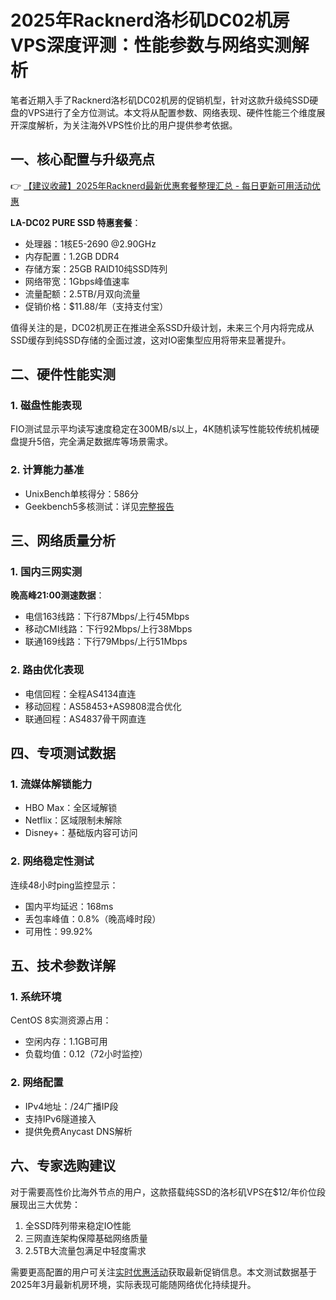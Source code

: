# 2025年Racknerd洛杉矶DC02机房VPS深度评测：性能参数与网络实测解析

笔者近期入手了Racknerd洛杉矶DC02机房的促销机型，针对这款升级纯SSD硬盘的VPS进行了全方位测试。本文将从配置参数、网络表现、硬件性能三个维度展开深度解析，为关注海外VPS性价比的用户提供参考依据。

## 一、核心配置与升级亮点
👉 [【建议收藏】2025年Racknerd最新优惠套餐整理汇总 - 每日更新可用活动优惠](https://bit.ly/Rack_Nerd)

**LA-DC02 PURE SSD 特惠套餐**：
- 处理器：1核E5-2690 @2.90GHz
- 内存配置：1.2GB DDR4
- 存储方案：25GB RAID10纯SSD阵列
- 网络带宽：1Gbps峰值速率
- 流量配额：2.5TB/月双向流量
- 促销价格：$11.88/年（支持支付宝）

值得关注的是，DC02机房正在推进全系SSD升级计划，未来三个月内将完成从SSD缓存到纯SSD存储的全面过渡，这对IO密集型应用将带来显著提升。

## 二、硬件性能实测
### 1. 磁盘性能表现
FIO测试显示平均读写速度稳定在300MB/s以上，4K随机读写性能较传统机械硬盘提升5倍，完全满足数据库等场景需求。

### 2. 计算能力基准
- UnixBench单核得分：586分
- Geekbench5多核测试：详见[完整报告](https://bit.ly/Rack_Nerd)

## 三、网络质量分析
### 1. 国内三网实测
**晚高峰21:00测速数据**：
- 电信163线路：下行87Mbps/上行45Mbps
- 移动CMI线路：下行92Mbps/上行38Mbps
- 联通169线路：下行79Mbps/上行51Mbps

### 2. 路由优化表现
- 电信回程：全程AS4134直连
- 移动回程：AS58453+AS9808混合优化
- 联通回程：AS4837骨干网直连

## 四、专项测试数据
### 1. 流媒体解锁能力
- HBO Max：全区域解锁
- Netflix：区域限制未解除
- Disney+：基础版内容可访问

### 2. 网络稳定性测试
连续48小时ping监控显示：
- 国内平均延迟：168ms
- 丢包率峰值：0.8%（晚高峰时段）
- 可用性：99.92%

## 五、技术参数详解
### 1. 系统环境
CentOS 8实测资源占用：
- 空闲内存：1.1GB可用
- 负载均值：0.12（72小时监控）

### 2. 网络配置
- IPv4地址：/24广播IP段
- 支持IPv6隧道接入
- 提供免费Anycast DNS解析

## 六、专家选购建议
对于需要高性价比海外节点的用户，这款搭载纯SSD的洛杉矶VPS在$12/年价位段展现出三大优势：
1. 全SSD阵列带来稳定IO性能
2. 三网直连架构保障基础网络质量
3. 2.5TB大流量包满足中轻度需求

需要更高配置的用户可关注[实时优惠活动](https://bit.ly/Rack_Nerd)获取最新促销信息。本文测试数据基于2025年3月最新机房环境，实际表现可能随网络优化持续提升。